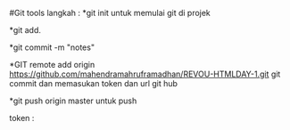 #Git tools
langkah :
\*git init
untuk memulai git di projek

\*git add.

\*git commit -m "notes"

\*GIT remote add origin https://github.com/mahendramahruframadhan/REVOU-HTMLDAY-1.git
git commit dan memasukan token dan url git hub

\*git push origin master
untuk push

token :
